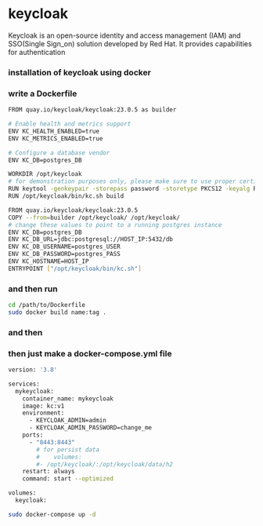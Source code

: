 # keycloak
 Keycloak is an open-source identity and access management (IAM) and SSO(Single Sign_on) solution developed by Red Hat. It provides capabilities for authentication

 ### installation of keycloak using docker

### write a Dockerfile

```bash
FROM quay.io/keycloak/keycloak:23.0.5 as builder

# Enable health and metrics support
ENV KC_HEALTH_ENABLED=true
ENV KC_METRICS_ENABLED=true

# Configure a database vendor
ENV KC_DB=postgres_DB

WORKDIR /opt/keycloak
# for demonstration purposes only, please make sure to use proper certificates in production instead
RUN keytool -genkeypair -storepass password -storetype PKCS12 -keyalg RSA -keysize 2048 -dname "CN=server" -alias server -ext "SAN:c=DNS:HOST_IP,IP:127.0.0.1" -keystore conf/server.keystore
RUN /opt/keycloak/bin/kc.sh build

FROM quay.io/keycloak/keycloak:23.0.5
COPY --from=builder /opt/keycloak/ /opt/keycloak/
# change these values to point to a running postgres instance
ENV KC_DB=postgres_DB
ENV KC_DB_URL=jdbc:postgresql://HOST_IP:5432/db
ENV KC_DB_USERNAME=postgres_USER
ENV KC_DB_PASSWORD=postgres_PASS
ENV KC_HOSTNAME=HOST_IP
ENTRYPOINT ["/opt/keycloak/bin/kc.sh"]
```

### and then run 
```bash
cd /path/to/Dockerfile
sudo docker build name:tag .
```
### and then 
### then just make a docker-compose.yml file
```bash
version: '3.8'

services:
  mykeycloak:
    container_name: mykeycloak
    image: kc:v1
    environment:
      - KEYCLOAK_ADMIN=admin
      - KEYCLOAK_ADMIN_PASSWORD=change_me
    ports:
      - "8443:8443"
        # for persist data
        #    volumes:
        #- /opt/keycloak/:/opt/keycloak/data/h2
    restart: always
    command: start --optimized

volumes:
  keycloak:

```

```bash
sudo docker-compose up -d
```
